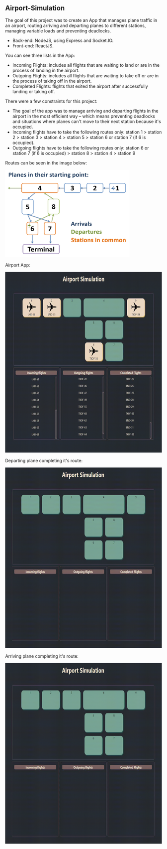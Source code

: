 ## Airport-Simulation
 
The goal of this project was to create an App that manages plane traffic in an airport, routing arriving and departing planes to different stations, managing variable loads and preventing deadlocks. 

* Back-end: NodeJS, using Express and Socket.IO.
* Front-end: ReactJS.

You can see three lists in the App:
* Incoming Flights: includes all flights that are waiting to land or are in the process of landing in the airport. 
* Outgoing Flights: includes all flights that are waiting to take off or are in the process of taking off in the airport.
* Completed Flights: flights that exited the airport after successfully landing or taking off.

There were a few constraints for this project:
* The goal of the app was to manage arriving and departing flights in the airport in the most efficient way – which means preventing deadlocks and situations where planes can't move to their next station because it's occupied. 
* Incoming flights have to take the following routes only: station 1 > station 2 > station 3 > station 4 > station 5 > station 6 or station 7 (if 6 is occupied).
* Outgoing flights have to take the following routes only: station 6 or station 7 (if 6 is occupied) > station 8 > station 4 > station 9

Routes can be seen in the image below:

 <img src="https://github.com/Lena-Kalmikov/Airport-Simulation/blob/main/schema.PNG" width="400" height="280"/>
 
 Airport App:

 <img src="https://github.com/Lena-Kalmikov/Airport-Simulation/blob/main/airport_activity.gif" width="700" height="580"/>

Departing plane completing it's route:

 <img src="https://github.com/Lena-Kalmikov/Airport-Simulation/blob/main/takeoff1.gif" width="700" height="580"/>

Arriving plane completing it's route:

 <img src="https://github.com/Lena-Kalmikov/Airport-Simulation/blob/main/landing1.gif" width="700" height="580"/>
 
